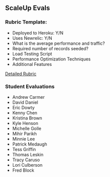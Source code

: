 ## ScaleUp Evals

### Rubric Template:

* Deployed to Heroku: Y/N
* Uses Newrelic: Y/N
* What is the average performance and traffic?
* Required number of records seeded?
* Load Testing Script
* Performance Optimization Techniques
* Additional Features

[Detailed Rubric](https://github.com/JumpstartLab/curriculum/blob/master/source/projects/the_scale_up.markdown#project-requirements)

### Student Evaluations

* Andrew Carmer
* David Daniel
* Eric Dowty
* Kenny Chen
* Kristina Brown
* Kyle Henson
* Michelle Golle
* Mihir Parikh
* Minnie Lee
* Patrick Medaugh
* Tess Griffin
* Thomas Leskin
* Tracy Caruso
* Lori Culberson
* Fred Block
